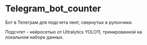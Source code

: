 # Telegram_bot_counter

Бот в Телеграм для подсчета лент, свернутых в рулончики.

Подсчтет - нейросетью от Ultralytics YOLO11, тренированной на локальном наборе данных.
